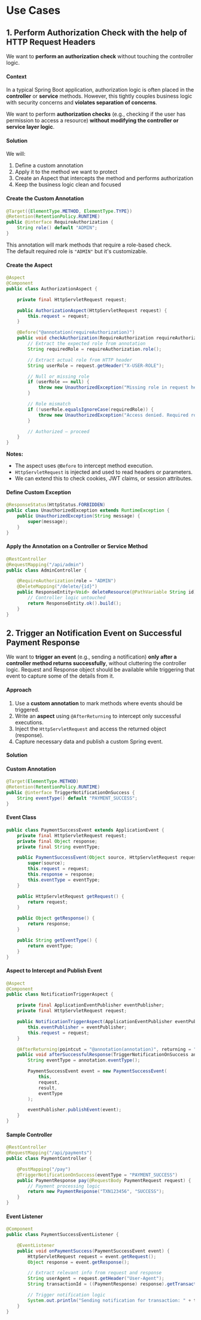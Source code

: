# Use Cases

## 1. Perform Authorization Check with the help of HTTP Request Headers

We want to **perform an authorization check** without touching the controller logic.

#### Context

In a typical Spring Boot application, authorization logic is often placed in the **controller** or **service** methods. However, this tightly couples business logic with security concerns and **violates separation of concerns**.

We want to perform **authorization checks** (e.g., checking if the user has permission to access a resource) **without modifying the controller or service layer logic**.

#### Solution

We will:

1. Define a custom annotation
2. Apply it to the method we want to protect
3. Create an Aspect that intercepts the method and performs authorization
4. Keep the business logic clean and focused

#### Create the Custom Annotation

```java
@Target({ElementType.METHOD, ElementType.TYPE})
@Retention(RetentionPolicy.RUNTIME)
public @interface RequireAuthorization {
    String role() default "ADMIN";
}
```

This annotation will mark methods that require a role-based check.\
The default required role is `"ADMIN"` but it's customizable.

#### Create the Aspect

```java
@Aspect
@Component
public class AuthorizationAspect {

    private final HttpServletRequest request;

    public AuthorizationAspect(HttpServletRequest request) {
        this.request = request;
    }

    @Before("@annotation(requireAuthorization)")
    public void checkAuthorization(RequireAuthorization requireAuthorization) {
        // Extract the expected role from annotation
        String requiredRole = requireAuthorization.role();

        // Extract actual role from HTTP header
        String userRole = request.getHeader("X-USER-ROLE");

        // Null or missing role
        if (userRole == null) {
            throw new UnauthorizedException("Missing role in request header");
        }

        // Role mismatch
        if (!userRole.equalsIgnoreCase(requiredRole)) {
            throw new UnauthorizedException("Access denied. Required role: " + requiredRole);
        }

        // Authorized – proceed
    }
}
```

**Notes:**

* The aspect uses `@Before` to intercept method execution.
* `HttpServletRequest` is injected and used to read headers or parameters.
* We can extend this to check cookies, JWT claims, or session attributes.

#### Define Custom Exception

```java
@ResponseStatus(HttpStatus.FORBIDDEN)
public class UnauthorizedException extends RuntimeException {
    public UnauthorizedException(String message) {
        super(message);
    }
}
```

#### Apply the Annotation on a Controller or Service Method

```java
@RestController
@RequestMapping("/api/admin")
public class AdminController {

    @RequireAuthorization(role = "ADMIN")
    @DeleteMapping("/delete/{id}")
    public ResponseEntity<Void> deleteResource(@PathVariable String id) {
        // Controller logic untouched
        return ResponseEntity.ok().build();
    }
}
```

## 2. Trigger an Notification Event on Successful Payment Response

We want to **trigger an event** (e.g., sending a notification) **only after a controller method returns successfully**, without cluttering the controller logic. Request and Response object should be available while triggering that event to capture some of the details from it.

#### Approach

1. Use a **custom annotation** to mark methods where events should be triggered.
2. Write an **aspect** using `@AfterReturning` to intercept only successful executions.
3. Inject the `HttpServletRequest` and access the returned object (response).
4. Capture necessary data and publish a custom Spring event.

#### Solution

#### Custom Annotation

```java
@Target(ElementType.METHOD)
@Retention(RetentionPolicy.RUNTIME)
public @interface TriggerNotificationOnSuccess {
    String eventType() default "PAYMENT_SUCCESS";
}
```

#### Event Class

```java
public class PaymentSuccessEvent extends ApplicationEvent {
    private final HttpServletRequest request;
    private final Object response;
    private final String eventType;

    public PaymentSuccessEvent(Object source, HttpServletRequest request, Object response, String eventType) {
        super(source);
        this.request = request;
        this.response = response;
        this.eventType = eventType;
    }

    public HttpServletRequest getRequest() {
        return request;
    }

    public Object getResponse() {
        return response;
    }

    public String getEventType() {
        return eventType;
    }
}
```

#### Aspect to Intercept and Publish Event

```java
@Aspect
@Component
public class NotificationTriggerAspect {

    private final ApplicationEventPublisher eventPublisher;
    private final HttpServletRequest request;

    public NotificationTriggerAspect(ApplicationEventPublisher eventPublisher, HttpServletRequest request) {
        this.eventPublisher = eventPublisher;
        this.request = request;
    }

    @AfterReturning(pointcut = "@annotation(annotation)", returning = "result")
    public void afterSuccessfulResponse(TriggerNotificationOnSuccess annotation, Object result) {
        String eventType = annotation.eventType();

        PaymentSuccessEvent event = new PaymentSuccessEvent(
            this,
            request,
            result,
            eventType
        );

        eventPublisher.publishEvent(event);
    }
}
```

#### Sample Controller

```java
@RestController
@RequestMapping("/api/payments")
public class PaymentController {

    @PostMapping("/pay")
    @TriggerNotificationOnSuccess(eventType = "PAYMENT_SUCCESS")
    public PaymentResponse pay(@RequestBody PaymentRequest request) {
        // Payment processing logic
        return new PaymentResponse("TXN123456", "SUCCESS");
    }
}
```

#### Event Listener

```java
@Component
public class PaymentSuccessEventListener {

    @EventListener
    public void onPaymentSuccess(PaymentSuccessEvent event) {
        HttpServletRequest request = event.getRequest();
        Object response = event.getResponse();

        // Extract relevant info from request and response
        String userAgent = request.getHeader("User-Agent");
        String transactionId = ((PaymentResponse) response).getTransactionId();

        // Trigger notification logic
        System.out.println("Sending notification for transaction: " + transactionId + " from " + userAgent);
    }
}
```

